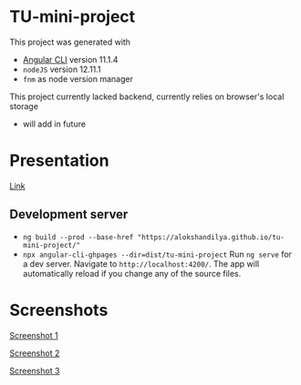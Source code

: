 # TU-mini-project

This project was generated with
 - [Angular CLI](https://github.com/angular/angular-cli) version 11.1.4
 - `nodeJS` version 12.11.1
 - `fnm` as node version manager

This project currently lacked backend, currently relies on browser's local storage
 - will add in future

# Presentation

[Link](https://gamma.app/public/Rating-Review-Application-9z4u9nwy2y4noze)

## Development server

- `ng build --prod --base-href "https://alokshandilya.github.io/tu-mini-project/"`
- `npx angular-cli-ghpages --dir=dist/tu-mini-project`
Run `ng serve` for a dev server. Navigate to `http://localhost:4200/`. The app will automatically reload if you change any of the source files.

# Screenshots

[Screenshot 1](./src/assets/images/screenshot-1.png)

[Screenshot 2](./src/assets/images/screenshot-2.png)

[Screenshot 3](./src/assets/images/screenshot-3.png)

